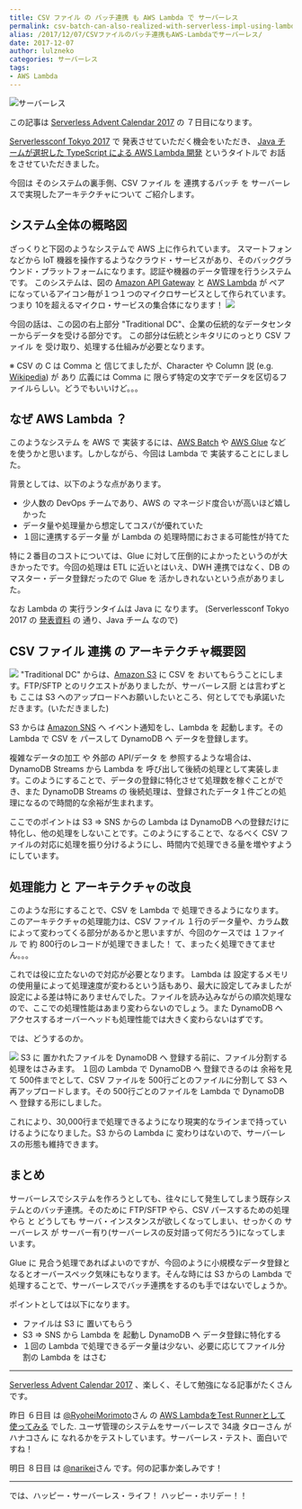 ```yaml
---
title: CSV ファイル の バッチ連携 も AWS Lambda で サーバーレス
permalink: csv-batch-can-also-realized-with-serverless-impl-using-lambda
alias: /2017/12/07/CSVファイルのバッチ連携もAWS-Lambdaでサーバーレス/
date: 2017-12-07
author: lulzneko
categories: サーバーレス
tags:
- AWS Lambda
---
```


![](/articles/assets/lulzneko/serverless/serverless.jpg "サーバーレス")

この記事は [Serverless Advent Calendar 2017](https://qiita.com/advent-calendar/2017/serverless) の ７日目になります。

[Serverlessconf Tokyo 2017](http://tokyo.serverlessconf.io/) で 発表させていただく機会をいただき、 [Java チームが選択した TypeScript による AWS Lambda 開発](http://riotz.works/slides/?2017-serverless-conf) というタイトルで お話をさせていただきました。

今回は そのシステムの裏手側、CSV ファイル を 連携するバッチ を サーバーレスで実現したアーキテクチャについて ご紹介します。

## システム全体の概略図
ざっくりと下図のようなシステムで AWS 上に作られています。
スマートフォン などから IoT 機器を操作するようなクラウド・サービスがあり、そのバックグラウンド・プラットフォームになります。認証や機器のデータ管理を行うシステムです。
このシステムは、図の [Amazon API Gateway](https://aws.amazon.com/jp/api-gateway/) と [AWS Lambda](https://aws.amazon.com/jp/lambda/) が ペアになっているアイコン毎が１つ１つのマイクロサービスとして作られています。つまり 10を超えるマイクロ・サービスの集合体になります！
![](/articles/assets/lulzneko/serverless/batch/01.png)

今回の話は、この図の右上部分 "Traditional DC"、企業の伝統的なデータセンターからデータを受ける部分です。
この部分は伝統とシキタリにのっとり CSV ファイル を 受け取り、処理する仕組みが必要となります。

※ CSV の C は Comma と 信じてましたが、Character や Column 説 (e.g. [Wikipedia](https://ja.wikipedia.org/wiki/Comma-Separated_Values#character-separated_values)) が あり 広義には Comma に 限らず特定の文字でデータを区切るファイルらしい。どうでもいいけど。。。


## なぜ AWS Lambda ？
このようなシステム を AWS で 実装するには、[AWS Batch](https://aws.amazon.com/jp/batch/) や [AWS Glue](https://aws.amazon.com/jp/glue/) などを使うかと思います。しかしながら、今回は Lambda で 実装することにしました。

背景としては、以下のような点があります。
- 少人数の DevOps チームであり、AWS の マネージド度合いが高いほど嬉しかった
- データ量や処理量から想定してコスパが優れていた
- １回に連携するデータ量 が Lambda の 処理時間におさまる可能性が持てた

特に２番目のコストについては、Glue に対して圧倒的によかったというのが大きかったです。今回の処理は ETL に近いとはいえ、DWH 連携ではなく、DB の マスター・データ登録だったので Glue を 活かしきれないという点がありました。

なお Lambda の 実行ランタイムは Java に なります。
(Serverlessconf Tokyo 2017 の [発表資料](http://riotz.works/slides/?2017-serverless-conf) の 通り、Java チーム なので)


## CSV ファイル 連携 の アーキテクチャ概要図
![](/articles/assets/lulzneko/serverless/batch/02.png)
"Traditional DC" からは、[Amazon S3](https://aws.amazon.com/jp/s3/) に CSV を おいてもらうことにします。FTP/SFTP とのリクエストがありましたが、サーバーレス厨 とは言わずとも ここは S3 へのアップロードへお願いしたいところ、何としてでも承諾いただきます。(いただきました)

S3 からは [Amazon SNS](https://aws.amazon.com/jp/sns/) へ イベント通知をし、Lambda を 起動します。その Lambda で CSV を パースして DynamoDB へ データを登録します。

複雑なデータの加工 や 外部の API/データ を 参照するような場合は、DynamoDB Streams から Lambda を 呼び出して後続の処理として実装します。このようにすることで、データの登録に特化させて処理数を稼ぐことができ、また DynamoDB Streams の 後続処理は、登録されたデータ１件ごとの処理になるので時間的な余裕が生まれます。

ここでのポイントは S3 ⇒ SNS からの Lambda は DynamoDB への登録だけに特化し、他の処理をしないことです。このようにすることで、なるべく CSV ファイルの対応に処理を振り分けるようにし、時間内で処理できる量を増やすようにしています。


## 処理能力 と アーキテクチャの改良
このような形にすることで、CSV を Lambda で 処理できるようになります。
このアーキテクチャの処理能力は、CSV ファイル １行のデータ量や、カラム数によって変わってくる部分があるかと思いますが、今回のケースでは １ファイル で 約 800行のレコードが処理できました！
て、まったく処理できてません。。。

これでは役に立たないので対応が必要となります。
Lambda は 設定するメモリの使用量によって処理速度が変わるという話もあり、最大に設定してみましたが設定による差は特にありませんでした。ファイルを読み込みながらの順次処理なので、ここでの処理性能はあまり変わらないのでしょう。また DynamoDB へ アクセスするオーバーヘッドも処理性能では大きく変わらないはずです。

では、どうするのか。

![](/articles/assets/lulzneko/serverless/batch/03.png)
S3 に 置かれたファイルを DynamoDB へ 登録する前に、ファイル分割する処理をはさみます。
１回の Lambda で DynamoDB へ 登録できるのは 余裕を見て 500件までとして、CSV ファイルを 500行ごとのファイルに分割して S3 へ 再アップロードします。その 500行ごとのファイルを Lambda で DynamoDB へ 登録する形にしました。

これにより、30,000行まで処理できるようになり現実的なラインまで持っていけるようになりました。S3 からの Lambda に 変わりはないので、サーバーレスの形態も維持できます。


## まとめ
サーバーレスでシステムを作ろうとしても、往々にして発生してしまう既存システムとのバッチ連携。そのために FTP/SFTP やら、CSV パースするための処理やら と どうしても サーバ・インスタンスが欲しくなってしまい、せっかくの サーバーレス が サーバー有り(サーバーレスの反対語って何だろう)になってしまいます。

Glue に 見合う処理であればよいのですが、今回のように小規模なデータ登録となるとオーバースペック気味にもなります。そんな時には S3 からの Lambda で 処理することで、サーバーレスでバッチ連携をするのも手ではないでしょうか。

ポイントとしては以下になります。
- ファイルは S3 に 置いてもらう
- S3 ⇒ SNS から Lambda を 起動し DynamoDB へ データ登録に特化する
- １回の Lambda で処理できるデータ量は少ない、必要に応じてファイル分割の Lambda を はさむ


----

[Serverless Advent Calendar 2017](https://qiita.com/advent-calendar/2017/serverless) 、楽しく、そして勉強になる記事がたくさんです。

昨日 ６日目 は [@RyoheiMorimoto](https://qiita.com/RyoheiMorimoto)さん の [AWS LambdaをTest Runnerとして使ってみる](https://qiita.com/RyoheiMorimoto/items/6cc8db0e0ec249089c7d) でした. ユーザ管理のシステムをサーバーレスで 34歳 タローさん が ハナコさん に なれるかをテストしています。サーバーレス・テスト、面白いですね！

明日 ８日目 は [@narikei](https://qiita.com/narikei)さん です。何の記事か楽しみです！

----



では、ハッピー・サーバーレス・ライフ！ ハッピー・ホリデー！！
